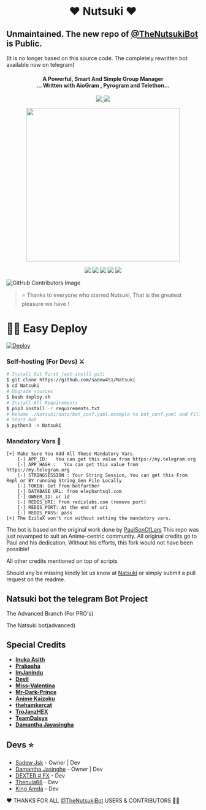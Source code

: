 <h1 align="center"><b>❤️ Nutsuki ❤️</b></h1>

## Unmaintained. The new repo of [@TheNutsukiBot](https://t.me/@TheNutsukiBot) is Public. 

(It is no longer based on this source code. The completely rewritten bot available now on telegram)

<h4 align="center">A Powerful, Smart And Simple Group Manager <br> ... Written with AioGram , Pyrogram and Telethon...</h4>
<p align='center'>
  <a href="https://www.python.org/" alt="made-with-python"> <img src="https://img.shields.io/badge/Made%20with-Python-1f425f.svg?style=flat-square&logo=python&color=blue" /> </a>
  <a href="https://github.com/Sadew451/Natsuki/graphs/commit-activity" alt="Maintenance"> <img src="https://img.shields.io/badge/Maintained%3F-yes-green.svg?style=flat-square" /> </a>
</p>


<p align="center"><a href="https://t.me/NutsukiSupport_Official"><img src="https://telegra.ph/file/a6281ecaae26667a13716.png" width="400"></a></p>
<p align="center">
    <a href="https://github.com/Sadew451/Natsuki"> <img src="https://img.shields.io/github/repo-size/sadew451/Natsuki?color=orange&logo=github&logoColor=green&style=for-the-badge" /></a>
    <a href="https://github.com/sadew451/EzilaXBot-v2/commits/sadew451"> <img src="https://img.shields.io/github/last-commit/sadew451/ezilaxbot-v2?color=brown&logo=github&logoColor=green&style=for-the-badge" /></a>
    <a href="https://github.com/sadew451/Natsuki/issues"> <img src="https://img.shields.io/github/issues/sadew451/Natsuki?color=blueviolet&logo=github&logoColor=green&style=for-the-badge" /></a>
    <a href="https://github.com/sadew451/Natsuki/network/members"> <img src="https://img.shields.io/github/forks/sadew451/Natsuki?color=red&logo=github&logoColor=green&style=for-the-badge" /></a>  
    <a href="https://pypi.org/project/Telethon/"> <img src="https://img.shields.io/pypi/v/telethon?color=yellow&label=telethon&logo=python&logoColor=green&style=for-the-badge" /></a>
</p>

![GitHub Contributors Image](https://contrib.rocks/image?repo=Sadew451/Natsuki)

> ⭐️ Thanks to everyone who starred Nutsuki, That is the greatest pleasure we have !

# 🏃‍♂️ Easy Deploy 

[![Deploy](https://www.herokucdn.com/deploy/button.svg)](https://heroku.com/deploy?template=https://github.com/sadew451/Natsuki.git)


### Self-hosting (For Devs) ⚔
```sh
# Install Git First (apt-instll git)
$ git clone https://github.com/sadew451/Natsuki
$ cd Natsuki
# Upgrade sources
$ bash deploy.sh
# Install All Requirements 
$ pip3 install -r requirements.txt
# Rename ./Natsuki/data/bot_conf.yaml.example to bot_conf.yaml and fill
# Start Bot 
$ python3 -m Natsuki
```
### Mandatory Vars 📒
```
[+] Make Sure You Add All These Mandatory Vars. 
    [-] APP_ID:   You can get this value from https://my.telegram.org
    [-] APP_HASH :   You can get this value from https://my.telegram.org
    [-] STRINGSESSION : Your String Session, You can get this From Repl or BY running String_Gen File Locally
    [-] TOKEN: Get from botfarther
    [-] DATABASE_URL: from elephantsql.com
    [-] OWNER_ID: ur id
    [-] REDIS_URI: from redislabs.com (remove port)
    [-] REDIS_PORT: At the end of uri
    [-] REDIS_PASS: pass
[+] The EzilaX won't run without setting the mandatory vars.
```



The bot is based on the original work done by [PaulSonOfLars](https://github.com/PaulSonOfLars)
This repo was just revamped to suit an Anime-centric community. All original credits go to Paul and his dedication, Without his efforts, this fork would not have been possible!

All other credits mentioned on top of scripts

Should any be missing kindly let us know at [Natsuki](https://t.me/Natsuki_Updates) or simply submit a pull request on the readme.

## Natsuki bot the telegram Bot Project
The Advanced Branch (For PRO's)

The Natsuki bot(advanced)

## Special Credits

- **[Inuka Asith](https://github.com/inukaasith)**
- **[Prabasha](https://github.com/prabhasha-p/)**
- **[ImJanindu](https://github.com/imjanindu)** 
- **[Devil](https://github.com/lucifeermorningstar)** 
- **[Miss-Valentina](https://github.com/Miss-Valentina)** 
- **[Mr-Dark-Prince](https://github.com/Mr-Dark-Prince/)** 
- **[Anime Kaizoku](https://github.com/AnimeKaizoku)**
- **[thehamkercat](https://github.com/thehamkercat/)**
- **[TroJanzHEX](https://github.com/TroJanzHEX/)**
- **[TeamDaisyx](https://github.com/teamdaisyx)**
- **[Damantha Jayasingha](https://github.com/damantha126)**

## Devs ⭐️

- [Sadew Jsk](https://Github.com/sadew451) - Owner | Dev
- [Damantha Jasinghe](https://github.com/Damantha126) - Owner | Dev
- [DEXTER # FX](https://github.com/weejays) - Dev
- [Thenula66](https://github.com/thenula63728292) - Dev
- [King Amda](https://github.com/King-Amda) - Dev

❤️ THANKS FOR ALL  [@TheNutsukiBot](https://T.me/TheNutsukiBot) USERS & CONTRIBUTORS 🙋‍♂️
